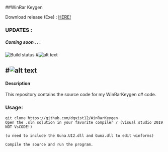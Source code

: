 ##WinRar Keygen


Download release (Exe) : <a href="https://github.com/dqvist12/WinRarKeygen/tree/master/bin/x64/Release"> HERE! </a>


### UPDATES :

##### Coming soon . . .
![Build status](https://ci.appveyor.com/api/projects/status/00vic6jliar6j0ol/branch/master?svg=true)
 #![alt text](https://cdn.discordapp.com/attachments/793836493591674911/897605198451707945/keysda.PNG)

 #![alt text](https://cdn.discordapp.com/attachments/793836493591674911/897605355243188224/Skarmklipdasadsadsp.PNG)
-----------------------------------------------------------------------------------------------------------------------------

#### Description
This repository contains the source code for my WinRarKeygen c# code.

### Usage:
```
git clone https://github.com/dqvist12/WinRarKeygen
Open the .sln solution in your favorite compiler / (Visual studio 2019 NOT VsCODE!) 

(u need to include the Guna.UI2.dll and Guna.dll to edit winforms)

Compile the source and run the program. 

```
